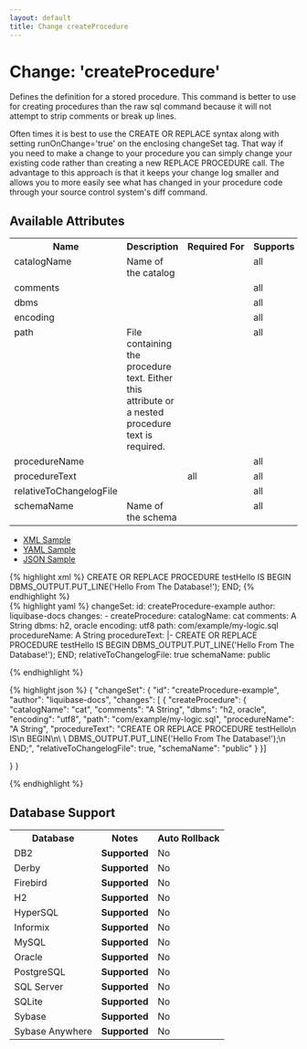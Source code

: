 ```yaml
---
layout: default
title: Change createProcedure
---
```


<!-- ====================================================== -->
<!-- GENERATED BY ChangeDocGenerator DO NOT MODIFY MANUALLY -->
<!-- ====================================================== -->

  <script>
  $(function() {
    $( "#changelog-tabs" ).tabs();
  });
</script>

# Change: 'createProcedure'

Defines the definition for a stored procedure. This command is better to use for creating procedures than the raw sql command because it will not attempt to strip comments or break up lines.

Often times it is best to use the CREATE OR REPLACE syntax along with setting runOnChange='true' on the enclosing changeSet tag. That way if you need to make a change to your procedure you can simply change your existing code rather than creating a new REPLACE PROCEDURE call. The advantage to this approach is that it keeps your change log smaller and allows you to more easily see what has changed in your procedure code through your source control system's diff command.

## Available Attributes ##

<table>
<tr><th>Name</th><th>Description</th><th>Required&nbsp;For</th><th>Supports</th><th>Since</th></tr>
<tr><td style='vertical-align: top'>catalogName</td><td style='vertical-align: top'>Name of the catalog</td><td style='vertical-align: top'></td><td style='vertical-align:top'>all</td><td style='vertical-align: top'></td></tr>
<tr><td style='vertical-align: top'>comments</td><td style='vertical-align: top'></td><td style='vertical-align: top'></td><td style='vertical-align:top'>all</td><td style='vertical-align: top'></td></tr>
<tr><td style='vertical-align: top'>dbms</td><td style='vertical-align: top'></td><td style='vertical-align: top'></td><td style='vertical-align:top'>all</td><td style='vertical-align: top'>3.1</td></tr>
<tr><td style='vertical-align: top'>encoding</td><td style='vertical-align: top'></td><td style='vertical-align: top'></td><td style='vertical-align:top'>all</td><td style='vertical-align: top'></td></tr>
<tr><td style='vertical-align: top'>path</td><td style='vertical-align: top'>File containing the procedure text. Either this attribute or a nested procedure text is required.</td><td style='vertical-align: top'></td><td style='vertical-align:top'>all</td><td style='vertical-align: top'></td></tr>
<tr><td style='vertical-align: top'>procedureName</td><td style='vertical-align: top'></td><td style='vertical-align: top'></td><td style='vertical-align:top'>all</td><td style='vertical-align: top'></td></tr>
<tr><td style='vertical-align: top'>procedureText</td><td style='vertical-align: top'></td><td style='vertical-align: top'>all</td><td style='vertical-align:top'>all</td><td style='vertical-align: top'></td></tr>
<tr><td style='vertical-align: top'>relativeToChangelogFile</td><td style='vertical-align: top'></td><td style='vertical-align: top'></td><td style='vertical-align:top'>all</td><td style='vertical-align: top'></td></tr>
<tr><td style='vertical-align: top'>schemaName</td><td style='vertical-align: top'>Name of the schema</td><td style='vertical-align: top'></td><td style='vertical-align:top'>all</td><td style='vertical-align: top'></td></tr>
</table>

<div id='changelog-tabs'>
<ul>
    <li><a href="#tab-xml">XML Sample</a></li>
    <li><a href="#tab-yaml">YAML Sample</a></li>
    <li><a href="#tab-json">JSON Sample</a></li>
  </ul>
<div id='tab-xml'>
{% highlight xml %}
<changeSet author="liquibase-docs" id="createProcedure-example">
    <createProcedure catalogName="cat"
            comments="A String"
            dbms="h2, oracle"
            encoding="utf8"
            path="com/example/my-logic.sql"
            procedureName="A String"
            relativeToChangelogFile="true"
            schemaName="public">CREATE OR REPLACE PROCEDURE testHello
    IS
    BEGIN
      DBMS_OUTPUT.PUT_LINE('Hello From The Database!');
    END;</createProcedure>
</changeSet>
{% endhighlight %}
</div>
<div id='tab-yaml'>
{% highlight yaml %}
changeSet:
  id: createProcedure-example
  author: liquibase-docs
  changes:
  - createProcedure:
      catalogName: cat
      comments: A String
      dbms: h2, oracle
      encoding: utf8
      path: com/example/my-logic.sql
      procedureName: A String
      procedureText: |-
        CREATE OR REPLACE PROCEDURE testHello
            IS
            BEGIN
              DBMS_OUTPUT.PUT_LINE('Hello From The Database!');
            END;
      relativeToChangelogFile: true
      schemaName: public

{% endhighlight %}
</div>
<div id='tab-json'>
{% highlight json %}
{
  "changeSet": {
    "id": "createProcedure-example",
    "author": "liquibase-docs",
    "changes": [
      {
        "createProcedure": {
          "catalogName": "cat",
          "comments": "A String",
          "dbms": "h2, oracle",
          "encoding": "utf8",
          "path": "com/example/my-logic.sql",
          "procedureName": "A String",
          "procedureText": "CREATE OR REPLACE PROCEDURE testHello\n    IS\n    BEGIN\n\
            \      DBMS_OUTPUT.PUT_LINE('Hello From The Database!');\n    END;",
          "relativeToChangelogFile": true,
          "schemaName": "public"
        }
      }]
    
  }
}

{% endhighlight %}
</div>
</div>


## Database Support

<table style='border:1;'>
<tr><th>Database</th><th>Notes</th><th>Auto Rollback</th></tr>
<tr><td>DB2</td><td><b>Supported</b></td><td>No</td></tr>
<tr><td>Derby</td><td><b>Supported</b></td><td>No</td></tr>
<tr><td>Firebird</td><td><b>Supported</b></td><td>No</td></tr>
<tr><td>H2</td><td><b>Supported</b></td><td>No</td></tr>
<tr><td>HyperSQL</td><td><b>Supported</b></td><td>No</td></tr>
<tr><td>Informix</td><td><b>Supported</b></td><td>No</td></tr>
<tr><td>MySQL</td><td><b>Supported</b></td><td>No</td></tr>
<tr><td>Oracle</td><td><b>Supported</b></td><td>No</td></tr>
<tr><td>PostgreSQL</td><td><b>Supported</b></td><td>No</td></tr>
<tr><td>SQL Server</td><td><b>Supported</b></td><td>No</td></tr>
<tr><td>SQLite</td><td><b>Supported</b></td><td>No</td></tr>
<tr><td>Sybase</td><td><b>Supported</b></td><td>No</td></tr>
<tr><td>Sybase Anywhere</td><td><b>Supported</b></td><td>No</td></tr>
</table>
